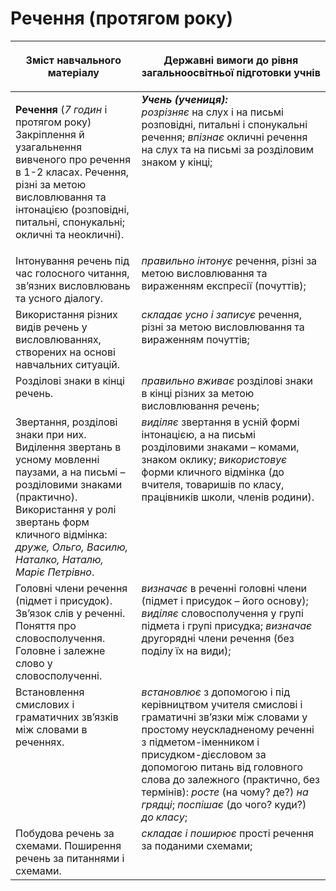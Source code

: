# Речення (протягом року)
<table>
<thead>
  <tr>
    <th width="40%" align="center"><p>Зміст навчального матеріалу</p></td>
    <th width="60%" align="center"><p>Державні вимоги до рівня загальноосвітньої підготовки учнів</p></td>
  </tr>
</thead>
<tbody>
  <tr>
    <td width="40%" style="vertical-align:top !important;">
    <p><b>Речення </b> (<i>7 годин</i> і протягом року)<br>
Закріплення й узагальнення вивченого про речення в 1-2 класах. Речення, різні за метою висловлювання та інтонацією (розповідні, питальні, спонукальні; окличні та неокличні).<br></td>
    <td width="60%" style="vertical-align:top !important;">
<i><b>Учень (учениця):</b></i><br>
<i>розрізняє</i> на слух і на письмі розповідні, питальні і спонукальні речення; <i>впізнає</i> окличні речення на слух та на письмі за розділовим знаком у кінці;<br></td>
  </tr>
  <tr>
    <td width="40%" style="vertical-align:top !important;">
Інтонування речень під час голосного читання, зв’язних висловлювань та усного діалогу.<br></td>
    <td width="60%" style="vertical-align:top !important;">
<i>правильно інтонує</i> речення, різні за метою висловлювання та вираженням експресії (почуттів);</td>
  </tr>
  <tr>
    <td width="40%" style="vertical-align:top !important;">
Використання різних видів речень у висловлюваннях, створених на основі навчальних ситуацій.<br></td>
    <td width="60%" style="vertical-align:top !important;">
<i>складає усно і записує</i> речення, різні за метою висловлювання та вираженням почуттів;</td>
  </tr>
  <tr>
    <td width="40%" style="vertical-align:top !important;">
Розділові знаки в кінці речень.</td>
    <td width="60%" style="vertical-align:top !important;">
<i>правильно вживає</i> розділові знаки в кінці різних за метою висловлювання речень;</td>
  </tr>
  <tr>
    <td width="40%" style="vertical-align:top !important;">
Звертання, розділові знаки при них. <br>
Виділення звертань в усному мовленні паузами, а на письмі – розділовими знаками (практично). Використання у ролі звертань форм кличного відмінка: <i>друже, Ольго, Василю, Наталко, Наталю, Маріє Петрівно</i>.<br></td>
    <td width="60%" style="vertical-align:top !important;">
<i>виділяє</i> звертання в усній формі інтонацією, а на письмі розділовими знаками – комами, знаком оклику; <i>використовує</i> форми кличного відмінка (до вчителя, товаришів по класу, працівників школи, членів родини).</td>
  </tr>
  <tr>
    <td width="40%" style="vertical-align:top !important;">
Головні члени речення (підмет і присудок). Зв’язок слів у реченні. Поняття про словосполучення. Головне і залежне слово у словосполученні. </td>
    <td width="60%" style="vertical-align:top !important;">
<i>визначає</i> в реченні головні члени (підмет і присудок – його основу); <i>виділяє</i> словосполучення у групі підмета і групі присудка; <i>визначає</i> другорядні члени речення (без поділу їх на види); </td>
  </tr>
  <tr>
    <td width="40%" style="vertical-align:top !important;">
Встановлення смислових і граматичних зв’язків між словами в реченнях.</td>
    <td width="60%" style="vertical-align:top !important;">
<i>встановлює</i> з допомогою і під керівництвом учителя смислові і граматичні зв’язки між словами у простому неускладненому реченні з підметом-іменником і присудком-дієсловом за допомогою питань від головного слова до залежного (практично, без термінів): <i>росте</i> (на чому? де?) <i>на грядці</i>; <i>поспішає</i> (до чого? куди?) <i>до класу</i>;</td>
  </tr>
  <tr>
    <td width="40%" style="vertical-align:top !important;">
Побудова речень за схемами. Поширення речень за питаннями і схемами. </td>
    <td width="60%" style="vertical-align:top !important;">
<i>складає і поширює</i> прості речення за поданими схемами;</td>
  </tr>
</tbody>
</table>